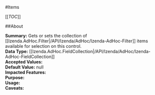 #Items

[[_TOC_]]

##About

**Summary:** Gets or sets the collection of [[Izenda.AdHoc.Filter|/API/Izenda/AdHoc/Izenda-AdHoc-Filter]] items available for selection on this control.  
**Data Type:** [[Izenda.AdHoc.FieldCollection|/API/Izenda/AdHoc/Izenda-AdHoc-FieldCollection]]  
**Accepted Values:**   
**Default Value:** null  
**Impacted Features:**   
**Purpose:**   
**Usage:**   
**Caveats:**   

